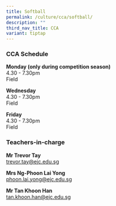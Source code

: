 ```yaml
---
title: Softball
permalink: /culture/cca/softball/
description: ""
third_nav_title: CCA
variant: tiptap
---
```

<h3><strong>CCA Schedule</strong></h3>
<p><strong>Monday (only during competition season)</strong>
<br>4.30 - 7.30pm
<br>Field</p>
<p><strong>Wednesday</strong>
<br>4.30 - 7.30pm
<br>Field</p>
<p><strong>Friday</strong>
<br>4.30 - 7.30pm
<br>Field</p>
<h3><strong>Teachers-in-charge</strong></h3>
<p><strong>Mr Trevor Tay</strong>
<br><a href="mailto:trevor.tay@ejc.edu.sg" rel="noopener noreferrer nofollow" target="_blank">trevor.tay@ejc.edu.sg</a>
</p>
<p><strong>Mrs Ng-Phoon Lai Yong</strong>
<br><a href="mailto:phoon.lai.yong@ejc.edu.sg" rel="noopener noreferrer nofollow" target="_blank">phoon.lai.yong@ejc.edu.sg</a>
</p>
<p><strong>Mr Tan Khoon Han</strong>
<br><a href="mailto:tan.khoon.han@ejc.edu.sg" rel="noopener noreferrer nofollow" target="_blank">tan.khoon.han@ejc.edu.sg</a>
</p>